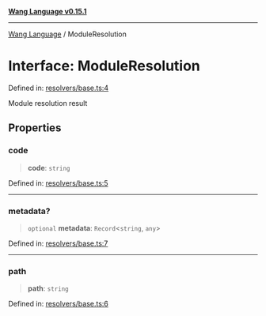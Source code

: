 [**Wang Language v0.15.1**](../README.md)

***

[Wang Language](../globals.md) / ModuleResolution

# Interface: ModuleResolution

Defined in: [resolvers/base.ts:4](https://github.com/artpar/wang/blob/6fd47f3c686112dedb036605c4793069ac5c3882/src/resolvers/base.ts#L4)

Module resolution result

## Properties

### code

> **code**: `string`

Defined in: [resolvers/base.ts:5](https://github.com/artpar/wang/blob/6fd47f3c686112dedb036605c4793069ac5c3882/src/resolvers/base.ts#L5)

***

### metadata?

> `optional` **metadata**: `Record`\<`string`, `any`\>

Defined in: [resolvers/base.ts:7](https://github.com/artpar/wang/blob/6fd47f3c686112dedb036605c4793069ac5c3882/src/resolvers/base.ts#L7)

***

### path

> **path**: `string`

Defined in: [resolvers/base.ts:6](https://github.com/artpar/wang/blob/6fd47f3c686112dedb036605c4793069ac5c3882/src/resolvers/base.ts#L6)

